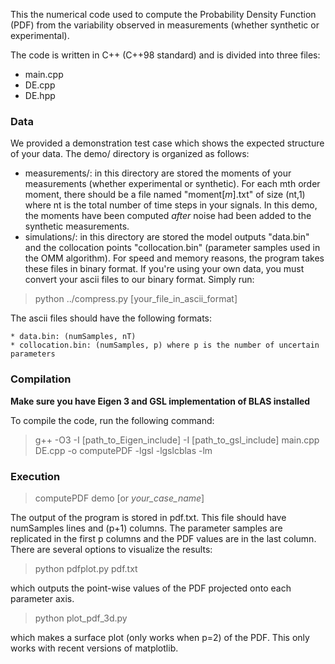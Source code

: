 This the numerical code used to compute the Probability Density Function (PDF)
from the variability observed in measurements (whether synthetic or
experimental).

The code is written in C++ (C++98 standard) and is divided into three files:
* main.cpp
* DE.cpp
* DE.hpp

### Data
We provided a demonstration test case which shows the expected structure of
your data.
The demo/ directory is organized as follows:
* measurements/: in this directory are stored the moments of your measurements
(whether experimental or synthetic). For each mth order moment, there should be
a file named "moment[*m*].txt" of size (nt,1) where nt is the total number of
time steps in your signals. In this demo, the moments have been computed
*after* noise had been added to the synthetic measurements.
* simulations/: in this directory are stored the model outputs "data.bin" and the
collocation points "collocation.bin" (parameter samples used in the OMM
algorithm).
For speed and memory reasons, the program takes these files in binary
format. If you're using your own data, you must convert your ascii files to our
binary format. Simply run:
> python ../compress.py [your_file_in_ascii_format]

The ascii files should have the following formats:

    * data.bin: (numSamples, nT)
    * collocation.bin: (numSamples, p) where p is the number of uncertain parameters

### Compilation
**Make sure you have Eigen 3 and GSL implementation of BLAS installed**

To compile the code, run the following command:
> g++ -O3 -I [path_to_Eigen_include] -I [path_to_gsl_include] main.cpp DE.cpp -o computePDF -lgsl -lgslcblas -lm

### Execution
> computePDF demo [or *your_case_name*]

The output of the program is stored in pdf.txt. This file should have
numSamples lines and (p+1) columns. The parameter samples are replicated in the
first p columns and the PDF values are in the last column.
There are several options to visualize the results:
> python pdfplot.py pdf.txt 

which outputs the point-wise values of the PDF projected onto each parameter
axis.
> python plot_pdf_3d.py 

which makes a surface plot (only works when p=2) of the PDF. This only works
with recent versions of matplotlib.
